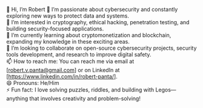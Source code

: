 👋 Hi, I’m Robert
🔐 I’m passionate about cybersecurity and constantly exploring new ways to protect data and systems.  
👀 I’m interested in cryptography, ethical hacking, penetration testing, and building security-focused applications.  
🌱 I’m currently learning about cryptomonetization and blockchain, expanding my knowledge in these exciting areas.  
💞️ I’m looking to collaborate on open-source cybersecurity projects, security tools development, and research to improve digital safety.  
📫 How to reach me: You can reach me via email at [robert.v.panta@gmail.com] or on LinkedIn at [https://www.linkedin.com/in/robert-panta/].  
😄 Pronouns: He/Him  
⚡ Fun fact: I love solving puzzles, riddles, and building with Legos—anything that involves creativity and problem-solving!
